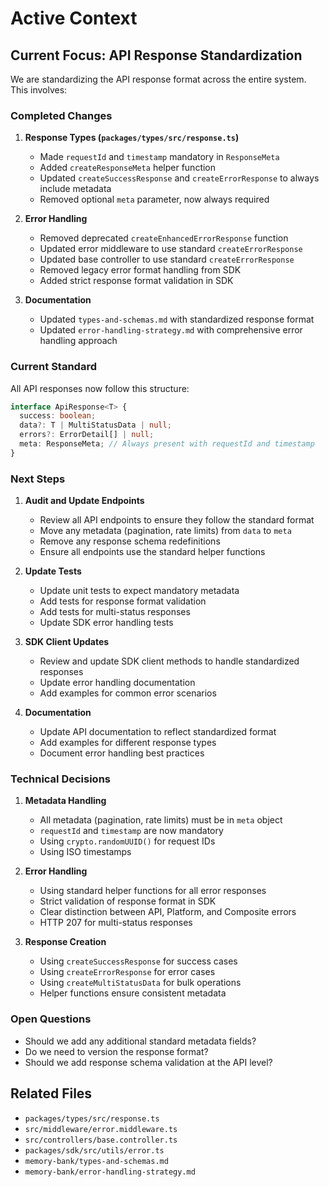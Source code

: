 # Active Context

## Current Focus: API Response Standardization

We are standardizing the API response format across the entire system. This involves:

### Completed Changes

1. **Response Types (`packages/types/src/response.ts`)**
   - Made `requestId` and `timestamp` mandatory in `ResponseMeta`
   - Added `createResponseMeta` helper function
   - Updated `createSuccessResponse` and `createErrorResponse` to always include metadata
   - Removed optional `meta` parameter, now always required

2. **Error Handling**
   - Removed deprecated `createEnhancedErrorResponse` function
   - Updated error middleware to use standard `createErrorResponse`
   - Updated base controller to use standard `createErrorResponse`
   - Removed legacy error format handling from SDK
   - Added strict response format validation in SDK

3. **Documentation**
   - Updated `types-and-schemas.md` with standardized response format
   - Updated `error-handling-strategy.md` with comprehensive error handling approach

### Current Standard

All API responses now follow this structure:

```typescript
interface ApiResponse<T> {
  success: boolean;
  data?: T | MultiStatusData | null;
  errors?: ErrorDetail[] | null;
  meta: ResponseMeta; // Always present with requestId and timestamp
}
```

### Next Steps

1. **Audit and Update Endpoints**
   - Review all API endpoints to ensure they follow the standard format
   - Move any metadata (pagination, rate limits) from `data` to `meta`
   - Remove any response schema redefinitions
   - Ensure all endpoints use the standard helper functions

2. **Update Tests**
   - Update unit tests to expect mandatory metadata
   - Add tests for response format validation
   - Add tests for multi-status responses
   - Update SDK error handling tests

3. **SDK Client Updates**
   - Review and update SDK client methods to handle standardized responses
   - Update error handling documentation
   - Add examples for common error scenarios

4. **Documentation**
   - Update API documentation to reflect standardized format
   - Add examples for different response types
   - Document error handling best practices

### Technical Decisions

1. **Metadata Handling**
   - All metadata (pagination, rate limits) must be in `meta` object
   - `requestId` and `timestamp` are now mandatory
   - Using `crypto.randomUUID()` for request IDs
   - Using ISO timestamps

2. **Error Handling**
   - Using standard helper functions for all error responses
   - Strict validation of response format in SDK
   - Clear distinction between API, Platform, and Composite errors
   - HTTP 207 for multi-status responses

3. **Response Creation**
   - Using `createSuccessResponse` for success cases
   - Using `createErrorResponse` for error cases
   - Using `createMultiStatusData` for bulk operations
   - Helper functions ensure consistent metadata

### Open Questions

- Should we add any additional standard metadata fields?
- Do we need to version the response format?
- Should we add response schema validation at the API level?

## Related Files

- `packages/types/src/response.ts`
- `src/middleware/error.middleware.ts`
- `src/controllers/base.controller.ts`
- `packages/sdk/src/utils/error.ts`
- `memory-bank/types-and-schemas.md`
- `memory-bank/error-handling-strategy.md`
